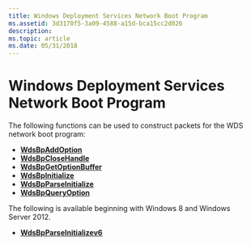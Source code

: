```yaml
---
title: Windows Deployment Services Network Boot Program
ms.assetid: 3d3170f5-3a09-4588-a15d-bca15cc2d026
description: 
ms.topic: article
ms.date: 05/31/2018
---
```


# Windows Deployment Services Network Boot Program

The following functions can be used to construct packets for the WDS network boot program:

-   [**WdsBpAddOption**](/windows/desktop/api/Wdsbp/nf-wdsbp-wdsbpaddoption)
-   [**WdsBpCloseHandle**](/windows/desktop/api/Wdsbp/nf-wdsbp-wdsbpclosehandle)
-   [**WdsBpGetOptionBuffer**](/windows/desktop/api/Wdsbp/nf-wdsbp-wdsbpgetoptionbuffer)
-   [**WdsBpInitialize**](/windows/desktop/api/Wdsbp/nf-wdsbp-wdsbpinitialize)
-   [**WdsBpParseInitialize**](/windows/desktop/api/Wdsbp/nf-wdsbp-wdsbpparseinitialize)
-   [**WdsBpQueryOption**](/windows/desktop/api/Wdsbp/nf-wdsbp-wdsbpqueryoption)

The following is available beginning with Windows 8 and Windows Server 2012.

-   [**WdsBpParseInitializev6**](/windows/desktop/api/Wdsbp/nf-wdsbp-wdsbpparseinitializev6)

 

 




